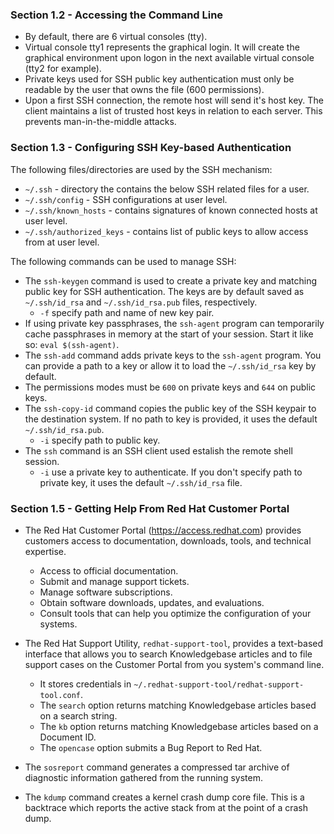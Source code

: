 ### Section 1.2 - Accessing the Command Line

* By default, there are 6 virtual consoles (tty).
* Virtual console tty1 represents the graphical login. It will create the graphical environment upon logon in the next available virtual console (tty2 for example).
* Private keys used for SSH public key authentication must only be readable by the user that owns the file (600 permissions).
* Upon a first SSH connection, the remote host will send it's host key. The client maintains a list of trusted host keys in relation to each server. This prevents man-in-the-middle attacks.

### Section 1.3 - Configuring SSH Key-based Authentication

The following files/directories are used by the SSH mechanism:

* `~/.ssh` - directory the contains the below SSH related files for a user.
* `~/.ssh/config` - SSH configurations at user level.
* `~/.ssh/known_hosts` - contains signatures of known connected hosts at user level.
* `~/.ssh/authorized_keys` - contains list of public keys to allow access from at user level.

The following commands can be used to manage SSH:

* The `ssh-keygen` command is used to create a private key and matching public key for SSH authentication. The keys are by default saved as `~/.ssh/id_rsa` and `~/.ssh/id_rsa.pub` files, respectively.
    * `-f` specify path and name of new key pair.
* If using private key passphrases, the `ssh-agent` program can temporarily cache passphrases in memory at the start of your session. Start it like so: `eval $(ssh-agent)`.
* The `ssh-add` command adds private keys to the `ssh-agent` program. You can provide a path to a key or allow it to load the `~/.ssh/id_rsa` key by default.
* The permissions modes must be `600` on private keys and `644` on public keys.
* The `ssh-copy-id` command copies the public key of the SSH keypair to the destination system. If no path to key is provided, it uses the default `~/.ssh/id_rsa.pub`.
    * `-i` specify path to public key.
* The `ssh` command is an SSH client used estalish the remote shell session.
    * `-i` use a private key to authenticate. If you don't specify path to private key, it uses the default `~/.ssh/id_rsa` file.

### Section 1.5 - Getting Help From Red Hat Customer Portal

* The Red Hat Customer Portal (https://access.redhat.com) provides customers access to documentation, downloads, tools, and technical expertise.
    * Access to official documentation.
    * Submit and manage support tickets.
    * Manage software subscriptions.
    * Obtain software downloads, updates, and evaluations.
    * Consult tools that can help you optimize the configuration of your systems.

* The Red Hat Support Utility, `redhat-support-tool`, provides a text-based interface that allows you to search Knowledgebase articles and to file support cases on the Customer Portal from you system's command line.
    * It stores credentials in `~/.redhat-support-tool/redhat-support-tool.conf`.
    * The `search` option returns matching Knowledgebase articles based on a search string.
    * The `kb` option returns matching Knowledgebase articles based on a Document ID.
    * The `opencase` option submits a Bug Report to Red Hat.

* The `sosreport` command generates a compressed tar archive of diagnostic information gathered from the running system.
* The `kdump` command creates a kernel crash dump core file. This is a backtrace which reports the active stack from at the point of a crash dump.

